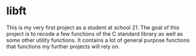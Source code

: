 # libft
This is my very first project as a student at school 21. 
The goal of this project is to recode a few functions of the C standard library as well as some other utility functions. It contains a lot of general purpose functions that functions my further projects will rely on. 
 
